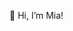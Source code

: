 👋 Hi, I’m Mia!

<!---
nokelamia/nokelamia is a ✨ special ✨ repository because its `README.md` (this file) appears on your GitHub profile.
You can click the Preview link to take a look at your changes.
--->
